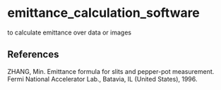 # emittance_calculation_software
to calculate emittance over data or images

## References
ZHANG, Min. Emittance formula for slits and pepper-pot measurement. Fermi National Accelerator Lab., Batavia, IL (United States), 1996.
